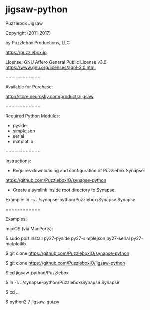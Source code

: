 jigsaw-python
==================


Puzzlebox Jigsaw


Copyright (2011-2017)

by Puzzlebox Productions, LLC

https://puzzlebox.io


License: GNU Affero General Public License v3.0
https://www.gnu.org/licenses/agpl-3.0.html


============

Available for Purchase:

http://store.neurosky.com/products/jigsaw


============

Required Python Modules:
- pyside
- simplejson
- serial
- matplotlib


============

Instructions:

- Requires downloading and configuration of Puzzlebox Synapse:

https://github.com/PuzzleboxIO/synapse-python

- Create a symlink inside root directory to Synapse:

Example: ln -s ../synapse-python/Puzzlebox/Synapse Synapse


============

Examples:

macOS (via MacPorts):

$ sudo port install py27-pyside py27-simplejson py27-serial py27-matplotlib

$ git clone https://github.com/PuzzleboxIO/synapse-python

$ git clone https://github.com/PuzzleboxIO/jigsaw-python

$ cd jigsaw-python/Puzzlebox

$ ln -s ../synapse-python/Puzzlebox/Synapse Synapse

$ cd ..

$ python2.7 jigsaw-gui.py
